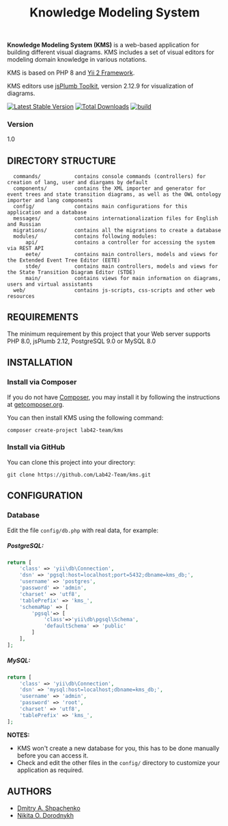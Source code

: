 <p align="center">
    <h1 align="center">Knowledge Modeling System</h1>
    <br />
</p>

**Knowledge Modeling System (KMS)** is a web-based application for building different visual diagrams. KMS includes a set of visual editors for modeling domain knowledge in various notations.

KMS is based on PHP 8 and [Yii 2 Framework](http://www.yiiframework.com/).

KMS editors use [jsPlumb Toolkit](https://jsplumbtoolkit.com/), version 2.12.9 for visualization of diagrams.

[![Latest Stable Version](https://img.shields.io/packagist/v/yiisoft/yii2-app-basic.svg)](https://packagist.org/packages/yiisoft/yii2-app-basic)
[![Total Downloads](https://img.shields.io/packagist/dt/yiisoft/yii2-app-basic.svg)](https://packagist.org/packages/yiisoft/yii2-app-basic)
[![build](https://github.com/yiisoft/yii2-app-basic/workflows/build/badge.svg)](https://github.com/yiisoft/yii2-app-basic/actions?query=workflow%3Abuild)

### Version

1.0

DIRECTORY STRUCTURE
-------------------

      commands/           contains console commands (controllers) for creation of lang, user and diargams by default
      components/         contains the XML importer and generator for event trees and state transition diagrams, as well as the OWL ontology importer and lang components
      config/             contains main configurations for this application and a database
      messages/           contains internationalization files for English and Russian  
      migrations/         contains all the migrations to create a database
      modules/            contains following modules:
          api/            contains a controller for accessing the system via REST API
          eete/           contains main controllers, models and views for the Extended Event Tree Editor (EETE)
          stde/           contains main controllers, models and views for the State Transition Diagram Editor (STDE)
          main/           contains views for main information on diagrams, users and virtual assistants
      web/                contains js-scripts, css-scripts and other web resources


REQUIREMENTS
------------

The minimum requirement by this project that your Web server supports PHP 8.0, jsPlumb 2.12, PostgreSQL 9.0 or MySQL 8.0


INSTALLATION
------------

### Install via Composer

If you do not have [Composer](http://getcomposer.org/), you may install it by following the instructions
at [getcomposer.org](http://getcomposer.org/doc/00-intro.md#installation-nix).

You can then install KMS using the following command:

~~~
composer create-project lab42-team/kms
~~~

### Install via GitHub

You can clone this project into your directory:

~~~
git clone https://github.com/Lab42-Team/kms.git
~~~

CONFIGURATION
-------------

### Database

Edit the file `config/db.php` with real data, for example:

##### PostgreSQL:

```php
return [
    'class' => 'yii\db\Connection',
    'dsn' => 'pgsql:host=localhost;port=5432;dbname=kms_db;',
    'username' => 'postgres',
    'password' => 'admin',
    'charset' => 'utf8',
    'tablePrefix' => 'kms_',
    'schemaMap' => [
        'pgsql'=> [
            'class'=>'yii\db\pgsql\Schema',
            'defaultSchema' => 'public'
        ]
    ],
];
```

##### MySQL:

```php
return [
    'class' => 'yii\db\Connection',
    'dsn' => 'mysql:host=localhost;dbname=kms_db;',
    'username' => 'admin',
    'password' => 'root',
    'charset' => 'utf8',
    'tablePrefix' => 'kms_',
];

```

**NOTES:**
- KMS won't create a new database for you, this has to be done manually before you can access it.
- Check and edit the other files in the `config/` directory to customize your application as required.

AUTHORS
-------------

* [Dmitry A. Shpachenko](mailto:demix357@mail.ru)
* [Nikita O. Dorodnykh](mailto:tualatin32@mail.ru)